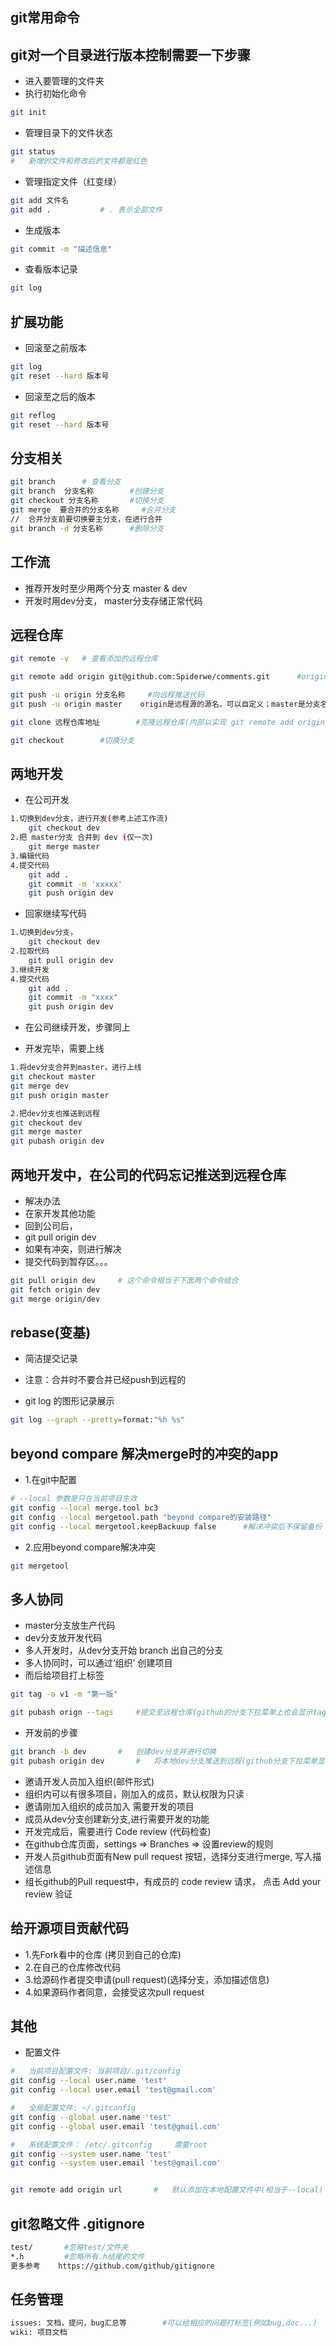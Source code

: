 ##	git常用命令
	
## git对一个目录进行版本控制需要一下步骤

- 进入要管理的文件夹
-	执行初始化命令
```bash
git init
```
- 管理目录下的文件状态
```bash
git status
#	新增的文件和修改后的文件都是红色
```
-	管理指定文件（红变绿）
```bash
git add 文件名
git add .			# . 表示全部文件
```
-	生成版本
```bash
git commit -m "描述信息"
```
- 查看版本记录
```bash
git log
```

##	扩展功能
-	回滚至之前版本
```bash
git log
git reset --hard 版本号
```
-	回滚至之后的版本
```bash
git reflog
git reset --hard 版本号
```

##	分支相关
```bash
git branch		# 查看分支
git branch  分支名称		#创建分支
git checkout 分支名称		#切换分支
git merge  要合并的分支名称		#合并分支
//	合并分支前要切换要主分支，在进行合并
git branch -d 分支名称		#删除分支
```

##	工作流
-	推荐开发时至少用两个分支 master & dev 
-	开发时用dev分支， master分支存储正常代码


## 远程仓库
```bash
git remote -v   # 查看添加的远程仓库

git remote add origin git@github.com:Spiderwe/comments.git      #origin是远程源的名字

git push -u origin 分支名称		#向远程推送代码
git push -u origin master    origin是远程源的源名，可以自定义；master是分支名，是默认的主分支

git clone 远程仓库地址		#克隆远程仓库(内部以实现 git remote add origin url)

git checkout		#切换分支
```


##	两地开发
-	在公司开发

```bash
1.切换到dev分支，进行开发(参考上述工作流)
	git checkout dev
2.把 master分支 合并到 dev (仅一次)
	git merge master
3.编辑代码
4.提交代码
	git add .
	git commit -m 'xxxxx'
	git push origin dev
```
-	回家继续写代码

```bash
1.切换到dev分支，
	git checkout dev
2.拉取代码
	git pull origin dev
3.继续开发
4.提交代码
	git add .
	git commit -m "xxxx"
	git push origin dev
```
-	在公司继续开发，步骤同上

-	开发完毕，需要上线

```bash
1.将dev分支合并到master，进行上线
git checkout master
git merge dev
git push origin master

2.把dev分支也推送到远程
git checkout dev
git merge master
git pubash origin dev
```

## 两地开发中，在公司的代码忘记推送到远程仓库
-	解决办法
-	在家开发其他功能
-	回到公司后，
-	git pull origin dev
-	如果有冲突，则进行解决
-	提交代码到暂存区。。。

```bash
git pull origin dev		# 这个命令相当于下面两个命令结合
git fetch origin dev
git merge origin/dev
```

## rebase(变基) 
-	简洁提交记录
-	注意：合并时不要合并已经push到远程的

- git log 的图形记录展示
```bash
git log --graph --pretty=format:"%h %s"
```

##	beyond compare	解决merge时的冲突的app
-	1.在git中配置
```bash
# --local 参数是只在当前项目生效
git config --local merge.tool bc3
git config --local mergetool.path "beyond compare的安装路径"
git config --local mergetool.keepBackuup false		#解决冲突后不保留备份
```

-	2.应用beyond compare解决冲突
```bash
git mergetool
```

##	多人协同
-	master分支放生产代码
-	dev分支放开发代码
-	多人开发时，从dev分支开始 branch 出自己的分支
-	多人协同时，可以通过‘组织' 创建项目
-	而后给项目打上标签
```bash
git tag -a v1 -m "第一版"

git pubash orign --tags		#提交至远程仓库(github的分支下拉菜单上也会显示tag)
```
-	开发前的步骤

```bash
git branch -b dev		#	创建dev分支并进行切换
git pubash origin dev		#	将本地dev分支推送到远程(github分支下拉菜单显示2个分支，tag还是同一个)
```
-	邀请开发人员加入组织(邮件形式)
-	组织内可以有很多项目，刚加入的成员，默认权限为只读
-	邀请刚加入组织的成员加入	需要开发的项目
-	成员从dev分支创建新分支,进行需要开发的功能
-	开发完成后，需要进行 Code review (代码检查) 
-	在github仓库页面，settings => Branches => 设置review的规则
-	开发人员github页面有New pull request 按钮，选择分支进行merge, 写入描述信息
-	组长github的Pull request中，有成员的 code review 请求， 点击 Add your review 验证


##	给开源项目贡献代码
-	1.先Fork看中的仓库 (拷贝到自己的仓库)
-	2.在自己的仓库修改代码
-	3.给源码作者提交申请(pull request)(选择分支，添加描述信息)
-	4.如果源码作者同意，会接受这次pull request


##	其他

- 配置文件

```bash
#	当前项目配置文件: 当前项目/.git/config
git config --local user.name 'test'
git config --local user.email 'test@gmail.com'

#	全局配置文件: ~/.gitconfig
git config --global user.name 'test'
git config --global user.email 'test@gmail.com'

#	系统配置文件：	/etc/.gitconfig		需要root
git config --system user.name 'test'
git config --system user.email 'test@gmail.com'


git remote add origin url		#	默认添加在本地配置文件中(相当于--local) 
```



## git忽略文件	.gitignore

```bash
test/		#忽略test/文件夹
*.h			#忽略所有.h结尾的文件
更多参考	https://github.com/github/gitignore
```


## 任务管理

```bash
issues: 文档，提问，bug汇总等		#可以给相应的问题打标签(例如bug,doc...)
wiki: 项目文档
```
